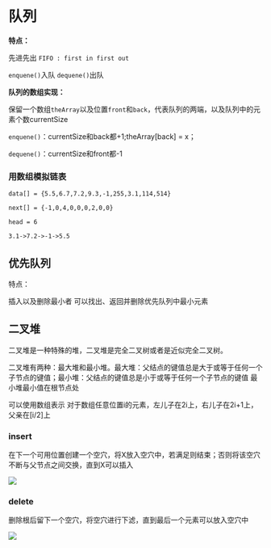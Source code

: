 # 队列

**特点：**

先进先出 `FIFO : first in first out`

`enquene()`入队 `dequene()`出队

**队列的数组实现：**

保留一个数组`theArray`以及位置`front`和`back`，代表队列的两端，以及队列中的元素个数currentSize

`enquene()`：currentSize和back都+1;theArray[back] = x；

`dequene()`：currentSize和front都-1



### 用数组模拟链表

```
data[] = {5.5,6.7,7.2,9.3,-1,255,3.1,114,514}

next[] = {-1,0,4,0,0,0,2,0,0}

head = 6

3.1->7.2->-1->5.5
```



## 优先队列

特点：

插入以及删除最小者 可以找出、返回并删除优先队列中最小元素

## 二叉堆

二叉堆是一种特殊的堆，二叉堆是完全二叉树或者是近似完全二叉树。

二叉堆有两种：最大堆和最小堆。最大堆：父结点的键值总是大于或等于任何一个子节点的键值；最小堆：父结点的键值总是小于或等于任何一个子节点的键值 最小堆最小值在根节点处

可以使用数组表示 对于数组任意位置i的元素，左儿子在2i上，右儿子在2i+1上，父亲在[i/2]上

### **insert**

在下一个可用位置创建一个空穴，将X放入空穴中，若满足则结束；否则将该空穴不断与父节点之间交换，直到X可以插入

![](https://philfan-pic.oss-cn-beijing.aliyuncs.com/web_pic/CS__DS__assets__02-queue.assets__image-20230101220607799.webp)

### **delete**

删除根后留下一个空穴，将空穴进行下滤，直到最后一个元素可以放入空穴中

![](https://philfan-pic.oss-cn-beijing.aliyuncs.com/web_pic/CS__DS__assets__02-queue.assets__image-20230101221136073.webp)

